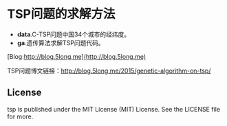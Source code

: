 # TSP问题的求解方法


*  **data**.C-TSP问题中国34个城市的经纬度。
*  **ga**.遗传算法求解TSP问题代码。

[Blog:http://blog.5long.me](http://blog.5long.me)

TSP问题博文链接：<http://blog.5long.me/2015/genetic-algorithm-on-tsp/>

## License

tsp is published under the MIT License (MIT) License. See the LICENSE file for more.
